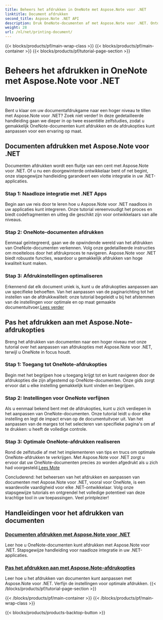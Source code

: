 ```yaml
---
title: Beheers het afdrukken in OneNote met Aspose.Note voor .NET
linktitle: Document afdrukken
second_title: Aspose.Note .NET API
description: Druk OneNote-documenten af met Aspose.Note voor .NET. Ontdek de naadloze integratie in .NET-apps, pas printopties aan en ontketen de kracht van het printen van documenten.
weight: 28
url: /nl/net/printing-document/
---
```


{{< blocks/products/pf/main-wrap-class >}}
{{< blocks/products/pf/main-container >}}
{{< blocks/products/pf/tutorial-page-section >}}

# Beheers het afdrukken in OneNote met Aspose.Note voor .NET

## Invoering

Bent u klaar om uw documentafdrukgame naar een hoger niveau te tillen met Aspose.Note voor .NET? Zoek niet verder! In deze gedetailleerde handleiding gaan we dieper in op twee essentiële zelfstudies, zodat u gemakkelijk OneNote-documenten kunt afdrukken en de afdrukopties kunt aanpassen voor een ervaring op maat.

## Documenten afdrukken met Aspose.Note voor .NET

Documenten afdrukken wordt een fluitje van een cent met Aspose.Note voor .NET. Of u nu een doorgewinterde ontwikkelaar bent of net begint, onze stapsgewijze handleiding garandeert een vlotte integratie in uw .NET-applicaties.

### Stap 1: Naadloze integratie met .NET Apps

Begin aan uw reis door te leren hoe u Aspose.Note voor .NET naadloos in uw applicaties kunt integreren. Onze tutorial vereenvoudigt het proces en biedt codefragmenten en uitleg die geschikt zijn voor ontwikkelaars van alle niveaus.

### Stap 2: OneNote-documenten afdrukken

Eenmaal geïntegreerd, gaan we de opwindende wereld van het afdrukken van OneNote-documenten verkennen. Volg onze gedetailleerde instructies om moeiteloos door het afdrukproces te navigeren. Aspose.Note voor .NET biedt robuuste functies, waardoor u gemakkelijk afdrukken van hoge kwaliteit kunt maken.

### Stap 3: Afdrukinstellingen optimaliseren

Erkennend dat elk document uniek is, kunt u de afdrukopties aanpassen aan uw specifieke behoeften. Van het aanpassen van de paginarichting tot het instellen van de afdrukkwaliteit: onze tutorial begeleidt u bij het afstemmen van de instellingen voor optimale en op maat gemaakte documentuitvoer.[Lees verder](./print-documents/)

## Pas het afdrukken aan met Aspose.Note-afdrukopties

Breng het afdrukken van documenten naar een hoger niveau met onze tutorial over het aanpassen van afdrukopties met Aspose.Note voor .NET, terwijl u OneNote in focus houdt.

### Stap 1: Toegang tot OneNote-afdrukopties

Begin met het begrijpen hoe u toegang krijgt tot en kunt navigeren door de afdrukopties die zijn afgestemd op OneNote-documenten. Onze gids zorgt ervoor dat u elke instelling gemakkelijk kunt vinden en begrijpen.

### Stap 2: Instellingen voor OneNote verfijnen

Als u eenmaal bekend bent met de afdrukopties, kunt u zich verdiepen in het aanpassen van OneNote-documenten. Onze tutorial leidt u door elke instelling en legt de impact ervan op de documentuitvoer uit. Van het aanpassen van de marges tot het selecteren van specifieke pagina's om af te drukken: u heeft de volledige controle.

### Stap 3: Optimale OneNote-afdrukken realiseren

 Rond de zelfstudie af met het implementeren van tips en trucs om optimale OneNote-afdrukken te verkrijgen. Met Aspose.Note voor .NET zorgt u ervoor dat uw OneNote-documenten precies zo worden afgedrukt als u zich had voorgesteld.[Lees Mote](./customize-printing-options/)

Concluderend: het beheersen van het afdrukken en aanpassen van documenten met Aspose.Note voor .NET, vooral voor OneNote, is een waardevolle vaardigheid voor elke .NET-ontwikkelaar. Volg onze stapsgewijze tutorials en ontgrendel het volledige potentieel van deze krachtige tool in uw toepassingen. Veel printplezier!
## Handleidingen voor het afdrukken van documenten
### [Documenten afdrukken met Aspose.Note voor .NET](./print-documents/)
Leer hoe u OneNote-documenten kunt afdrukken met Aspose.Note voor .NET. Stapsgewijze handleiding voor naadloze integratie in uw .NET-applicaties.
### [Pas het afdrukken aan met Aspose.Note-afdrukopties](./customize-printing-options/)
Leer hoe u het afdrukken van documenten kunt aanpassen met Aspose.Note voor .NET. Verfijn de instellingen voor optimale afdrukken.
{{< /blocks/products/pf/tutorial-page-section >}}

{{< /blocks/products/pf/main-container >}}
{{< /blocks/products/pf/main-wrap-class >}}

{{< blocks/products/products-backtop-button >}}
